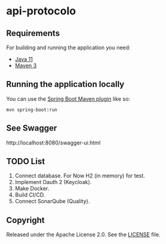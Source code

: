 # api-protocolo

## Requirements

For building and running the application you need:

- [Java 11](https://www.oracle.com/br/java/technologies/javase/jdk11-archive-downloads.html)
- [Maven 3](https://maven.apache.org)

## Running the application locally

You can use the [Spring Boot Maven plugin](https://docs.spring.io/spring-boot/docs/current/reference/html/build-tool-plugins-maven-plugin.html) like so:

```shell
mvn spring-boot:run
```
## See Swagger

http://localhost:8080/swagger-ui.html

## TODO List

1. Connect database. For Now H2 (in memory) for test.
2. Implement Oauth 2 (Keycloak).
3. Make Docker.
5. Build CI/CD.
6. Connect SonarQube (Quality).

## Copyright

Released under the Apache License 2.0. See the [LICENSE](https://github.com/codecentric/springboot-sample-app/blob/master/LICENSE) file.
